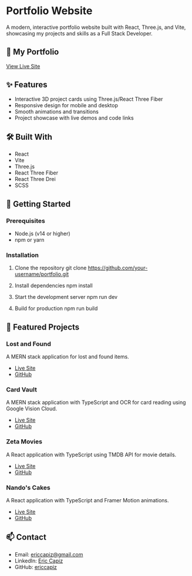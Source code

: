 # Portfolio Website

A modern, interactive portfolio website built with React, Three.js, and Vite, showcasing my projects and skills as a Full Stack Developer.

## 🚀 My Portfolio

[View Live Site](https://www.ericcapiz.com/)

## ✨ Features

- Interactive 3D project cards using Three.js/React Three Fiber
- Responsive design for mobile and desktop
- Smooth animations and transitions
- Project showcase with live demos and code links

## 🛠️ Built With

- React
- Vite
- Three.js
- React Three Fiber
- React Three Drei
- SCSS

## 🚀 Getting Started

### Prerequisites

- Node.js (v14 or higher)
- npm or yarn

### Installation

1. Clone the repository
   git clone https://github.com/your-username/portfolio.git

2. Install dependencies
   npm install

3. Start the development server
   npm run dev

4. Build for production
   npm run build

## 📱 Featured Projects

### Lost and Found

A MERN stack application for lost and found items.

- [Live Site](https://lost-and-found-rosy.vercel.app/)
- [GitHub](https://github.com/ericcapiz/lost-and-found)

### Card Vault

A MERN stack application with TypeScript and OCR for card reading using Google Vision Cloud.

- [Live Site](https://card-vault-app.vercel.app/)
- [GitHub](https://github.com/ericcapiz/card-vault)

### Zeta Movies

A React application with TypeScript using TMDB API for movie details.

- [Live Site](https://zeta-movies.vercel.app/)
- [GitHub](https://github.com/ericcapiz/zeta-movies)

### Nando's Cakes

A React application with TypeScript and Framer Motion animations.

- [Live Site](https://nandos-cakes.vercel.app/)
- [GitHub](https://github.com/ericcapiz/nandos_cakes)

## 📫 Contact

- Email: ericcapiz@gmail.com
- LinkedIn: [Eric Capiz](https://www.linkedin.com/in/eric-capiz/)
- GitHub: [ericcapiz](https://github.com/ericcapiz)
